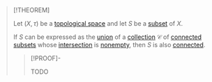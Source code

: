 >[!THEOREM]
>
>Let $(X, \tau)$ be a [topological space](../Topological%20Space.md) and let $S$ be a [subset](../../Set%20Theory/Subset.md) of $X$.
>
>If $S$ can be expressed as the [union](../../Set%20Theory/Collections/Union%20of%20a%20Collection.md) of a [collection](../../Set%20Theory/Collections/Collection.md) $\mathcal{C}$ of [connected](Connectedness.md#^connected-subset) [subsets](../../Set%20Theory/Subset.md) whose [intersection](../../Set%20Theory/Collections/Intersection%20of%20a%20Collection.md) is [nonempty](../../Set%20Theory/The%20Empty%20Set.md),  then $S$ is also [connected](Connectedness.md#^connected-subset).
>
>>[!PROOF]-
>>
>>TODO
>>
>